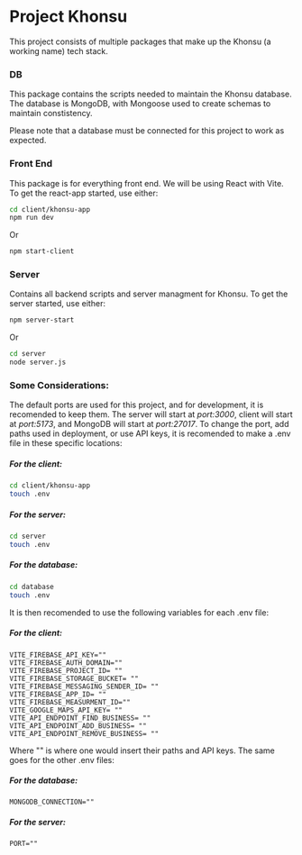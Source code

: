 # Project Khonsu
This project consists of multiple packages that make up the Khonsu (a working name) tech stack.

### DB
This package contains the scripts needed to maintain the Khonsu database. The database is MongoDB, with Mongoose used to create schemas to maintain constistency.

Please note that a database must be connected for this project to work as expected.

### Front End
This package is for everything front end. We will be using React with Vite.
To get the react-app started, use either:

```bash
cd client/khonsu-app
npm run dev
```
Or
```bash
npm start-client
```

### Server
Contains all backend scripts and server managment for Khonsu.
To get the server started, use either:

```bash
npm server-start
```
Or
```bash
cd server
node server.js
```

### Some Considerations:

The default ports are used for this project, and for development, it is recomended to keep them.
The server will start at *port:3000*, client will start at *port:5173*, and MongoDB will start at *port:27017*. To change the port, add paths used in deployment, or use API keys, it is recomended to make a .env file in these specific locations:

##### For the client:
```bash
cd client/khonsu-app
touch .env
```

##### For the server:
```bash
cd server
touch .env
```

##### For the database:
```bash
cd database
touch .env
```

It is then recomended to use the following variables for each .env file:

##### For the client:
```
VITE_FIREBASE_API_KEY=""
VITE_FIREBASE_AUTH_DOMAIN=""
VITE_FIREBASE_PROJECT_ID= ""
VITE_FIREBASE_STORAGE_BUCKET= ""
VITE_FIREBASE_MESSAGING_SENDER_ID= ""
VITE_FIREBASE_APP_ID= ""
VITE_FIREBASE_MEASURMENT_ID=""
VITE_GOOGLE_MAPS_API_KEY= ""
VITE_API_ENDPOINT_FIND_BUSINESS= ""
VITE_API_ENDPOINT_ADD_BUSINESS= ""
VITE_API_ENDPOINT_REMOVE_BUSINESS= ""
```
Where "" is where one would insert their paths and API keys. The same goes for the other .env files:

##### For the database:
```
MONGODB_CONNECTION=""
```

##### For the server:
```
PORT=""
```
